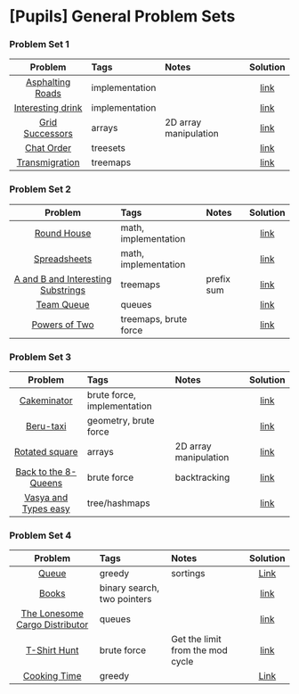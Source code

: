 # [Pupils] General Problem Sets

### Problem Set 1
| Problem           | Tags         | Notes  | Solution |
| :-----------: |:-------------| :---------|:--------------:|
| [Asphalting Roads](http://codeforces.com/problemset/problem/583/A) | implementation | | [link](http://codeforces.com/contest/583/submission/14749293) |
| [Interesting drink](http://codeforces.com/problemset/problem/706/B) | implementation | | [link](http://codeforces.com/contest/706/submission/19789121) |
| [Grid Successors](https://uva.onlinejudge.org/index.php?option=onlinejudge&page=show_problem&problem=2628) | arrays | 2D array manipulation | [link](https://github.com/AhmadElsagheer/UVa-Solutions/blob/master/v115/GridSuccessors_UVa11581.java) |
| [Chat Order](http://codeforces.com/problemset/problem/637/B) | treesets | | [link](http://codeforces.com/contest/637/submission/17594248) |
| [Transmigration](http://codeforces.com/problemset/problem/105/A) | treemaps | | [link](http://codeforces.com/contest/105/submission/19847729) |

### Problem Set 2
| Problem           | Tags         | Notes  | Solution |
| :-----------: |:-------------| :---------|:--------------:|
| [Round House](http://codeforces.com/problemset/problem/659/A) | math, implementation | | [link](http://codeforces.com/contest/659/submission/17224376) |
| [Spreadsheets](http://codeforces.com/problemset/problem/1/B) | math, implementation | | [link](http://codeforces.com/contest/1/submission/12257458) |
| [A and B and Interesting Substrings](http://codeforces.com/problemset/problem/519/D) | treemaps | prefix sum | [link](http://codeforces.com/contest/519/submission/18131191) |
| [Team Queue](https://uva.onlinejudge.org/index.php?option=com_onlinejudge&Itemid=8&page=show_problem&problem=481) | queues | | [link](https://github.com/AhmadElsagheer/UVa-Solutions/blob/master/v005/TeamQueue_UVa540.java) |
| [Powers of Two](http://codeforces.com/problemset/problem/702/B)	|	treemaps, brute force | | [link](http://codeforces.com/contest/702/submission/19483223) |


### Problem Set 3
| Problem           | Tags         | Notes  | Solution |
| :-----------: |:-------------| :---------|:--------------:|
| [Cakeminator](http://codeforces.com/problemset/problem/330/A) | brute force, implementation | | [link](http://codeforces.com/contest/330/submission/11350645) |
| [Beru-taxi](http://codeforces.com/problemset/problem/706/A) | geometry, brute force | | [link](http://codeforces.com/contest/706/submission/19787899) |
| [Rotated square](https://uva.onlinejudge.org/index.php?option=onlinejudge&page=show_problem&problem=1796) | arrays | 2D array manipulation | [link](https://github.com/AhmadElsagheer/UVa-Solutions/blob/master/v108/RotatedSquare_UVa10855.java) |
| [Back to the 8-Queens](https://uva.onlinejudge.org/index.php?option=onlinejudge&page=show_problem&problem=2026) | brute force | backtracking | [link](https://github.com/AhmadElsagheer/UVa-Solutions/blob/master/v110/BackToThe8Queens_UVa11085.java) |
| [Vasya and Types	easy](http://codeforces.com/problemset/problem/87/B) | tree/hashmaps | | [link](http://codeforces.com/contest/87/submission/20625216) |


### Problem Set 4
| Problem           | Tags         | Notes  | Solution |
| :-----------: |:-------------| :---------|:--------------:|
| [Queue](http://codeforces.com/problemset/problem/545/D) | greedy | sortings  | [Link](http://codeforces.com/contest/545/submission/12347250)  |																									
| [Books](http://codeforces.com/problemset/problem/279/B) | binary search, two pointers | | [link](http://codeforces.com/contest/279/submission/15561797) |
| [The Lonesome Cargo Distributor](https://uva.onlinejudge.org/index.php?option=onlinejudge&page=show_problem&problem=1113) | queues | | [link](https://github.com/AhmadElsagheer/UVa-Solutions/blob/master/v101/TheLonesomeCargoDistributor_UVa10172.java) |
| [T-Shirt Hunt](http://codeforces.com/contest/807/problem/B) | brute force | Get the limit from the mod cycle  | [link](http://codeforces.com/contest/807/submission/26964245) |
| [Cooking Time](http://codeforces.com/problemset/gymProblem/101498/F) | greedy | | [Link](https://ideone.com/kbc7TV) |																									

